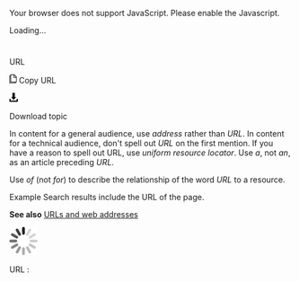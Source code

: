 Your browser does not support JavaScript. Please enable the Javascript.

Loading...

# 

URL

![Copy URL](url_files/Copy.png)
Copy URL

![Download](url_files/Download.png)

Download topic

In content for a general audience, use *address* rather than *URL*. In content for a technical audience, don't spell out *URL* on the first mention. If you have a reason to spell out URL, use *uniform* *resource locator*. Use *a*, not *an*, as an article preceding *URL*.

Use *of* (not *for*) to describe the relationship of the word *URL* to a resource. 

Example Search results include the URL of the page. 

**See also** [URLs and web addresses](https://worldready.cloudapp.net/Styleguide/Read?id=2700&topicid=34905)

![In progress](url_files/activity-large.gif)

URL :
